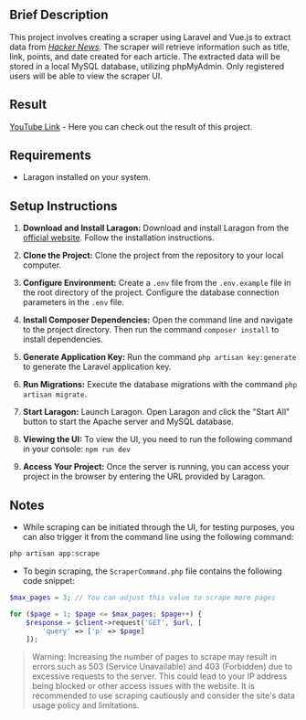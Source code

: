 ## Brief Description

This project involves creating a scraper using Laravel and Vue.js to extract data from [*Hacker News*](https://news.ycombinator.com/).
The scraper will retrieve information such as title, link, points, and date created for each article. The extracted data will be stored in a local MySQL database,
utilizing phpMyAdmin. Only registered users will be able to view the scraper UI.

## Result

[YouTube Link](https://youtu.be/-r6NVCmG5Ow) - Here you can check out the result of this project.

## Requirements

- Laragon installed on your system.

## Setup Instructions

1. **Download and Install Laragon:**
   Download and install Laragon from the [official website](https://laragon.org/download/). Follow the installation instructions.

2. **Clone the Project:**
   Clone the project from the repository to your local computer.

3. **Configure Environment:**
   Create a `.env` file from the `.env.example` file in the root directory of the project. Configure the database connection parameters in the `.env` file.

4. **Install Composer Dependencies:**
   Open the command line and navigate to the project directory. Then run the command `composer install` to install dependencies.

5. **Generate Application Key:**
   Run the command `php artisan key:generate` to generate the Laravel application key.

6. **Run Migrations:**
   Execute the database migrations with the command `php artisan migrate`.

7. **Start Laragon:**
   Launch Laragon. Open Laragon and click the "Start All" button to start the Apache server and MySQL database.

8. **Viewing the UI:**
   To view the UI, you need to run the following command in your console: `npm run dev`

9. **Access Your Project:**
   Once the server is running, you can access your project in the browser by entering the URL provided by Laragon.

## Notes

- While scraping can be initiated through the UI, for testing purposes, you can also trigger it from the command line using the following command:
```bash
php artisan app:scrape
```
- To begin scraping, the `ScraperCommand.php` file contains the following code snippet:

```php
$max_pages = 3; // You can adjust this value to scrape more pages

for ($page = 1; $page <= $max_pages; $page++) {
    $response = $client->request('GET', $url, [
        'query' => ['p' => $page]
    ]);
```
> Warning: Increasing the number of pages to scrape may result in errors such as 503 (Service Unavailable) and 403 (Forbidden) due to excessive requests to the server. This could lead to your IP address being blocked or other access issues with the website. It is recommended to use scraping cautiously and consider the site's data usage policy and limitations.
